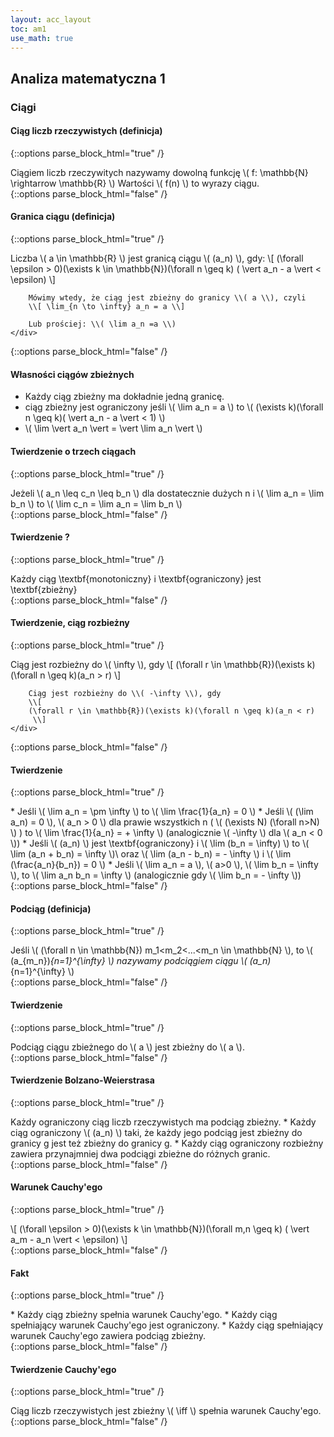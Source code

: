 ```yaml
---
layout: acc_layout
toc: am1
use_math: true
---
```


Analiza matematyczna 1
---

### Ciągi

#### Ciąg liczb rzeczywistych (definicja)
{::options parse_block_html="true" /}
	<div class="def-box">
		Ciągiem liczb rzeczywitych nazywamy dowolną funkcję
		\\( f: \mathbb{N} \rightarrow \mathbb{R} \\)
		Wartości \\( f(n) \\) to wyrazy ciągu.
	</div>
{::options parse_block_html="false" /}

#### Granica ciągu (definicja)
{::options parse_block_html="true" /}
	<div class="def-box">
		Liczba \\( a \in \mathbb{R} \\) jest granicą ciągu \\( (a_n) \\), gdy:
		\\[ 
			(\forall \epsilon > 0)(\exists k \in \mathbb{N})(\forall n \geq k)
			( \vert a_n - a \vert < \epsilon)
		 \\]

		Mówimy wtedy, że ciąg jest zbieżny do granicy \\( a \\), czyli
		\\[ \lim_{n \to \infty} a_n = a \\]

		Lub prościej: \\( \lim a_n =a \\)
	</div>
{::options parse_block_html="false" /}


#### Własności ciągów zbieżnych

* Każdy ciąg zbieżny ma dokładnie jedną granicę.
* ciąg zbieżny jest ograniczony jeśli
 \\( \lim a_n = a \\) to
 \\( (\exists k)(\forall n \geq k)( \vert a_n - a \vert < 1) \\)
* \\( \lim \vert a_n \vert = \vert \lim a_n \vert  \\)


#### Twierdzenie o trzech ciągach
{::options parse_block_html="true" /}
	<div class="theorem-box">
		Jeżeli \\( a_n \leq c_n \leq b_n \\) dla dostatecznie dużych n i 
		\\( \lim a_n = \lim b_n \\) to
		\\( \lim c_n = \lim a_n = \lim b_n \\)
	</div>
{::options parse_block_html="false" /}

#### Twierdzenie ?
{::options parse_block_html="true" /}
	<div class="theorem-box">
		Każdy ciąg \textbf{monotoniczny} i \textbf{ograniczony}
		jest \textbf{zbieżny}
	</div>
{::options parse_block_html="false" /}

#### Twierdzenie, ciąg rozbieżny
{::options parse_block_html="true" /}
	<div class="def-box">
		Ciąg jest rozbieżny do \\( \infty \\), gdy
		\\[ 
		(\forall r \in \mathbb{R})(\exists k)(\forall n \geq k)(a_n > r)
		 \\]

		Ciąg jest rozbieżny do \\( -\infty \\), gdy
		\\[ 
		(\forall r \in \mathbb{R})(\exists k)(\forall n \geq k)(a_n < r)
		 \\]
	</div>
{::options parse_block_html="false" /}


#### Twierdzenie
{::options parse_block_html="true" /}
	<div class="def-box">
		* Jeśli \\( \lim a_n = \pm \infty \\) to 
		 \\( \lim \frac{1}{a_n} = 0 \\)
		* Jeśli \\( (\lim a_n) = 0 \\), \\( a_n > 0 \\) dla prawie wszystkich n
		 ( \\( (\exists N) (\forall n>N) \\) )
		 to \\( \lim \frac{1}{a_n} = + \infty \\)
		 (analogicznie \\( -\infty \\) dla \\( a_n < 0 \\))
		* Jeśli \\( (a_n) \\) jest \textbf{ograniczony} i
		 \\( \lim (b_n = \infty) \\)
		 to \\( \lim (a_n + b_n) = \infty \\)\\
		 oraz \\( \lim (a_n - b_n) = - \infty \\)
		 i \\( \lim (\frac{a_n}{b_n}) = 0 \\)
		* Jeśli \\( \lim a_n = a \\), \\( a>0 \\), \\( \lim b_n = \infty \\),
		 to \\( \lim a_n b_n = \infty \\)
		 (analogicznie gdy \\( \lim b_n = - \infty \\))
	</div>
{::options parse_block_html="false" /}

#### Podciąg (definicja)
{::options parse_block_html="true" /}
	<div class="def-box">
		Jeśli \\( (\forall n \in \mathbb{N}) m_1<m_2<...<m_n \in \mathbb{N} \\),
		to \\( (a_{m_n})_{n=1}^{\infty} \\)
		nazywamy podciągiem ciągu \\( (a_n)_{n=1}^{\infty} \\)
	</div>
{::options parse_block_html="false" /}

#### Twierdzenie
{::options parse_block_html="true" /}
	<div class="theorem-box">
		Podciąg ciągu zbieżnego do \\( a \\) jest zbieżny do \\( a \\).
	</div>
{::options parse_block_html="false" /}

#### Twierdzenie Bolzano-Weierstrasa
{::options parse_block_html="true" /}
	<div class="theorem-box">
		Każdy ograniczony ciąg liczb rzeczywistych ma podciąg zbieżny.
		* Każdy ciąg ograniczony \\( (a_n) \\) taki, że każdy jego podciąg jest
		 zbieżny do granicy g jest też zbieżny do granicy g.
		* Każdy ciąg ograniczony rozbieżny zawiera przynajmniej 
		 dwa podciągi zbieżne do różnych granic.
	</div>
{::options parse_block_html="false" /}

#### Warunek Cauchy'ego
{::options parse_block_html="true" /}
	<div class="theorem-box">
		\\[ (\forall \epsilon > 0)(\exists k \in \mathbb{N})(\forall m,n \geq k)
		  ( \vert a_m - a_n \vert < \epsilon)
		\\]
	</div>
{::options parse_block_html="false" /}

#### Fakt
{::options parse_block_html="true" /}
	<div class="fact-box">
		* Każdy ciąg zbieżny spełnia warunek Cauchy'ego.
		* Każdy ciąg spełniający warunek Cauchy'ego jest ograniczony.
		* Każdy ciąg spełniający warunek Cauchy'ego zawiera podciąg zbieżny.
	</div>
{::options parse_block_html="false" /}

#### Twierdzenie Cauchy'ego
{::options parse_block_html="true" /}
	<div class="theorem-box">
		Ciąg liczb rzeczywistych jest zbieżny \\( \iff \\) spełnia warunek Cauchy'ego.
	</div>
{::options parse_block_html="false" /}
